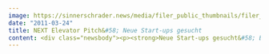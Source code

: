 ```yaml
---
image: https://sinnerschrader.news/media/filer_public_thumbnails/filer_public/cd/76/cd7634dc-327b-4d6b-a42a-45995dc3eca7/varfoldersdjk8pxf42x64d8fxslz8jcc8fc0000gnttmpfk0wgg__480x288_q85_crop_subsampling-2_upscale.jpg
date: "2011-03-24"
title: NEXT Elevator Pitch&#58; Neue Start-ups gesucht
content: <div class="newsbody"><p><strong>Neue Start-ups gesucht&#58; Bewerbungs- und Votingphase für NEXT Elevator Pitch hat begonnen<br/></strong><br/>Gründer können sich ab sofort online für den <a href="http&#58;//elevator.nextconf.eu">NEXT Elevator Pitch</a> bewerben – die Community entscheidet, wer sich auf der NEXT präsentieren darf.</p><p>Auf der NEXT Conference 2011 sitzen die Entscheider auch im Publikum&#58; Bereits die Sprecher auf der wichtigsten europäischen Konferenz der digitalen Wirtschaft wurden über das Internet öffentlich vorgeschlagen und gewählt. Jetzt beginnt die Bewerbungsphase für den NEXT Elevator Pitch, wo sich angehende Start-up-Gründer präsentieren können – auch für dieses Format kürt die Community gemeinsam mit der Fachjury die zwölf besten Unternehmensideen.</p><p>Diese dürfen sich auf der NEXT vor Publikum und Fachjury präsentieren. Das Start-up-Modul NEXT Elevator wird in Zusammenarbeit mit der Hamburger Gründerschmiede Hanse Ventures umgesetzt und von Wired UK als Medienpartner unterstützt. Existenzgründer und Gründerteams haben die Chance, sich hier einem breiten Publikum und einer neunköpfigen Fachjury mit Vertretern der Venture-Capital-Szene zu präsentieren. Ab sofort können sich angehende Gründer mit ihrer Idee unter <a href="http&#58;//elevator.nextconf.eu">elevator.nextconf.eu</a> bewerben.</p><p><strong>Timing, Jury und Kriterien<br/></strong>Bis zum 17. April können unter <a href="http&#58;//elevator.nextconf.eu">elevator.nextconf.eu</a> junge Gründer ihre Bewerbung selbst einreichen oder von Dritten vorgeschlagen werden. Gleichzeitig findet über die Plattform ein öffentliches Voting statt, um zunächst die besten 30 Ideen zu ermitteln. Eine neunköpfige Fachjury bestehend aus Ola Ahlvarsson (Result), Marco Börries (NumberFour AG), Alexander von Frankenberg (High-Tech Gründerfonds), Maks Giordano (juuman´okudo), Stefan Glänzer (White Bear Yard), Olaf Jacobi (Target Partners), Christoph Räthke (Founder Institute), Boris Veldhuijzen van Zanten (The Next Web) und Sarik Weber (Hanse Ventures) wählt schließlich die zwölf Gründer aus, die sich am 17. Mai in der STATION-Berlin auf der NEXT11 präsentieren.</p><p>Dafür müssen künftige Unternehmer folgende Voraussetzungen erfüllen&#58; Das Geschäftsmodell muss im Bereich Internet und E-Commerce liegen und Tragfähigkeit erkennen lassen. Auch dürfen die Projekte nicht älter als ein Jahr sowie zum Bewerbungszeitpunkt noch nicht finanziert sein.</p><p><strong>Den Kontakt zur Gründerszene pflegen<br/></strong>Im Internetbusiness spielt Vernetzung und Nähe zur Zielgruppe eine entscheidende Rolle. Die NEXT-Veranstalter und Chairman Matthias Schrader schaffen mit dem Bewerbungsformat und dem öffentlichen Voting ein attraktives und relevantes Forum für angehende Gründer. „Mit ihrem Elevator Pitch sendet die NEXT ein wichtiges Signal in Sachen Gründerstandort Deutschland, nicht nur an die Branche, sondern vor allem auch an die Politik. Neue Ideen und ihre dynamische Umsetzung sind der wichtigste Antrieb der digitalen Wirtschaft. Deshalb schaffen wir ihnen einen prominenten Auftritt auf der NEXT, die bereits ein etablierter Treffpunkt für Entscheider aus Politik und digitaler Wirtschaft ist“, erläutert Matthias Schrader.</p><p>Auch über den Elevator Pitch hinaus erhalten Start-ups die Möglichkeit, sich zu besonders günstigen Konditionen auf der NEXT Expo als Aussteller einem breiten Publikum zu präsentieren. Weitere Informationen finden Sie in unseren <a href="http&#58;//elevator.nextconf.eu/images/NEXT11_Start-up.pdf">Start-up-Unterlagen</a> (PDF).</p><p><a class="news-backlink" href="/de/"><svg class="svg-ico svg-ico--arrow-left"><use xlink&#58;href="#arrow-down"></use></svg>Zurück zur Presse Übersicht</a></p></div>
---
```

